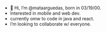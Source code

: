 - 👋 Hi, I’m @mataarguedas, born in 03/19/00.
-  Interested in mobile and web dev. 
-  currently omw to code in java and react.
-  I’m looking to collaborate w/ everyone.

<!---
mataarguedas/mataarguedas is a ✨ special ✨ repository because its `README.md` (this file) appears on your GitHub profile.
You can click the Preview link to take a look at your changes.
--->
